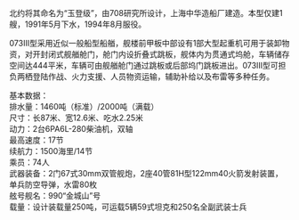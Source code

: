 北约将其命名为“玉登级”，由708研究所设计，上海中华造船厂建造。本型仅建1艘，1991年5月下水，1994年8月服役。

073III型采用近似一般船型船艏，舰楼前甲板中部设有1部大型起重机可用于装卸物资，对开封闭式舰艏舱门，舱门内设折叠式跳板，舰体内为贯通式坞舱，车辆储存空间达444平米，车辆可由舰艏舱门通过跳板或后部坞门跳板进出。073III型可担负两栖登陆作战、火力支援、人员物资运输，辅助补给以及布雷等多种任务。

基本数据：  
排水量：1460吨（标准）/2000吨（满载）  
尺寸：长87米、宽12.6米、吃水2.25米  
动力：2台6PA6L-280柴油机，双轴  
最高速度：17节  
续航力：1500海里/14节  
乘员：74人  
武器装备：2门67式30mm双管舰炮，2座40管81H型122mm40火箭发射装置，单兵防空导弹，水雷80枚  
舷号舰名：990“金城山”号  
载量：设计装载量250吨，可运载5辆59式坦克和250名全副武装士兵  
